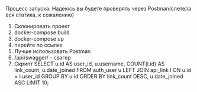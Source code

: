 Процесс запуска:
Надеюсь вы будете проверять через Postman(слетела вся статика, к сожалению)
1) Склонировать проект
2) docker-compose build
3) docker-compose up
4) перейте по ссылке
5) Лучше использовать Postman 
6) /api/swagger/ - свагер
7) Скрипт
SELECT 
    u.id AS user_id,
    u.username,
    COUNT(l.id) AS link_count,
    u.date_joined
FROM 
    auth_user u
LEFT JOIN 
    api_link l ON u.id = l.user_id
GROUP BY 
    u.id
ORDER BY 
    link_count DESC,
    u.date_joined ASC
LIMIT 10;